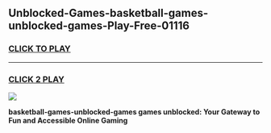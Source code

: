 
## Unblocked-Games-basketball-games-unblocked-games-Play-Free-01116
<h3>
<a href="https://premium76.site?title=basketball-games-unblocked-games&ref=18A">CLICK TO PLAY</a></h3>
<hr>

<h3>
<a href="https://premium76.site?title=basketball-games-unblocked-games&ref=18A">CLICK 2 PLAY</a>
  
</h3>

<a href="https://premium76.site?title=basketball-games-unblocked-games&ref=18A"><img src="https://clearcache.store/games.png"></a>


**basketball-games-unblocked-games games unblocked: Your Gateway to Fun and Accessible Online Gaming**
